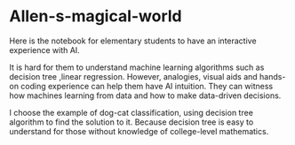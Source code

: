 # Allen-s-magical-world
Here is the notebook for elementary students to have an interactive experience with AI.  

It is hard for them to understand machine learning algorithms such as decision tree ,linear regression. However, analogies, visual aids and hands-on coding experience can help them have AI intuition. They can witness how machines learning from data and how to make data-driven decisions.  

I choose the example of dog-cat classification, using decision tree algorithm to find the solution to it. Because decision tree is easy to understand for those without knowledge of college-level mathematics.
